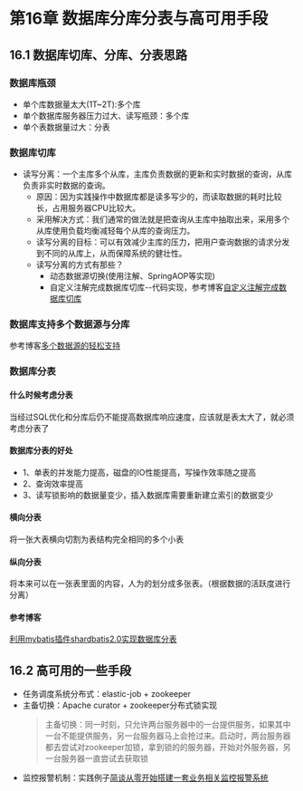 # 第16章 数据库分库分表与高可用手段

## 16.1 数据库切库、分库、分表思路

### 数据库瓶颈

+ 单个库数据量太大(1T~2T):多个库
+ 单个数据库服务器压力过大、读写瓶颈：多个库
+ 单个表数据量过大：分表

### 数据库切库

+ 读写分离：一个主库多个从库，主库负责数据的更新和实时数据的查询，从库负责非实时数据的查询。
  + 原因：因为实践操作中数据库都是读多写少的，而读取数据的耗时比较长，占用服务器CPU比较大。
  + 采用解决方式：我们通常的做法就是把查询从主库中抽取出来，采用多个从库使用负载均衡减轻每个从库的查询压力。
  + 读写分离的目标：可以有效减少主库的压力，把用户查询数据的请求分发到不同的从库上，从而保障系统的健壮性。
  + 读写分离的方式有那些？
    + 动态数据源切换(使用注解、SpringAOP等实现)
    + 自定义注解完成数据库切库--代码实现，参考博客[自定义注解完成数据库切库](http://www.imooc.com/article/22556)

### 数据库支持多个数据源与分库

参考博客[多个数据源的轻松支持](http://www.imooc.com/article/22609)

### 数据库分表

#### 什么时候考虑分表

当经过SQL优化和分库后仍不能提高数据库响应速度，应该就是表太大了，就必须考虑分表了

#### 数据库分表的好处

+ 1、单表的并发能力提高，磁盘的IO性能提高，写操作效率随之提高
+ 2、查询效率提高
+ 3、读写锁影响的数据量变少，插入数据库需要重新建立索引的数据变少

#### 横向分表

将一张大表横向切割为表结构完全相同的多个小表

#### 纵向分表

将本来可以在一张表里面的内容，人为的划分成多张表。（根据数据的活跃度进行分离）

#### 参考博客

[利用mybatis插件shardbatis2.0实现数据库分表](http://www.imooc.com/article/25256)

## 16.2 高可用的一些手段

+ 任务调度系统分布式：elastic-job + zookeeper
+ 主备切换：Apache curator + zookeeper分布式锁实现
  > 主备切换：同一时刻，只允许两台服务器中的一台提供服务，如果其中一台不能提供服务，另一台服务器马上会抢过来。启动时，两台服务器都去尝试对zookeeper加锁，拿到锁的的服务器，开始对外服务器，另一台服务器一直尝试去获取锁
+ 监控报警机制：实践例子[简谈从零开始搭建一套业务相关监控报警系统](http://www.imooc.com/article/20891)
